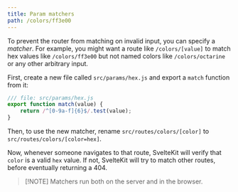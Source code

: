 ```yaml
---
title: Param matchers
path: /colors/ff3e00
---
```


To prevent the router from matching on invalid input, you can specify a _matcher_. For example, you might want a route like `/colors/[value]` to match hex values like `/colors/ff3e00` but not named colors like `/colors/octarine` or any other arbitrary input.

First, create a new file called `src/params/hex.js` and export a `match` function from it:

```js
/// file: src/params/hex.js
export function match(value) {
	return /^[0-9a-f]{6}$/.test(value);
}
```

Then, to use the new matcher, rename `src/routes/colors/[color]` to `src/routes/colors/[color=hex]`.

Now, whenever someone navigates to that route, SvelteKit will verify that `color` is a valid `hex` value. If not, SvelteKit will try to match other routes, before eventually returning a 404.

> [!NOTE] Matchers run both on the server and in the browser.
